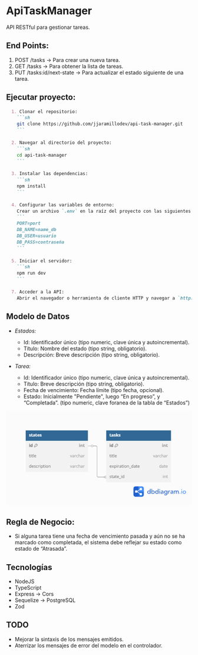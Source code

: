 # ApiTaskManager

  API RESTful para gestionar tareas.

## End Points:

  1. POST /tasks -> Para crear una nueva tarea.
  2. GET /tasks -> Para obtener la lista de tareas.
  3. PUT /tasks:id/next-state -> Para actualizar el estado siguiente de una tarea.

## Ejecutar proyecto:

```markdown
  1. Clonar el repositorio:
    ```sh
    git clone https://github.com/jjaramillodev/api-task-manager.git
    ```

  2. Navegar al directorio del proyecto:
    ```sh
    cd api-task-manager
    ```

  3. Instalar las dependencias:
    ```sh
    npm install
    ```

  4. Configurar las variables de entorno:
    Crear un archivo `.env` en la raíz del proyecto con las siguientes variables:
    ```
    PORT=port
    DB_NAME=name_db
    DB_USER=usuario
    DB_PASS=contraseña
    ```

  5. Iniciar el servidor:
    ```sh
    npm run dev
    ```

  7. Acceder a la API:
    Abrir el navegador o herramienta de cliente HTTP y navegar a `http://localhost:[port]`
```

## Modelo de Datos

  - *Estados:*
    - Id: Identificador único (tipo numeric, clave única y autoincremental).
    - Título: Nombre del estado (tipo string, obligatorio).
    - Descripción: Breve descripción (tipo string, obligatorio).

  - *Tarea:*
    - Id: Identificador único (tipo numeric, clave única y autoincremental).
    - Título: Breve descripción (tipo string, obligatorio).
    - Fecha de vencimiento: Fecha límite (tipo fecha, opcional).
    - Estado: Inicialmente "Pendiente", luego “En progreso”, y “Completada”. (tipo numeric, clave foranea de la tabla de “Estados”)

  ![alt text](docs/images/db_relation.png)

## Regla de Negocio:

  - Si alguna tarea tiene una fecha de vencimiento pasada y aún no se ha marcado como completada, el sistema debe reflejar su estado como estado de “Atrasada”.

## Tecnologías

  - NodeJS
  - TypeScript
  - Express -> Cors
  - Sequelize -> PostgreSQL
  - Zod

## TODO
  - Mejorar la sintaxis de los mensajes emitidos.
  - Aterrizar los mensajes de error del modelo en el controlador.